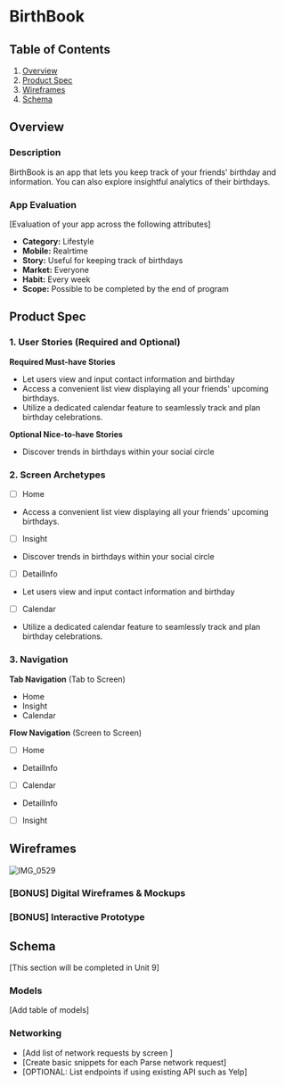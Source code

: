 # BirthBook

## Table of Contents

1. [Overview](#Overview)
2. [Product Spec](#Product-Spec)
3. [Wireframes](#Wireframes)
4. [Schema](#Schema)

## Overview

### Description

BirthBook is an app that lets you keep track of your friends' birthday and information. You can also explore insightful analytics of their birthdays.

### App Evaluation

[Evaluation of your app across the following attributes]
- **Category:** Lifestyle
- **Mobile:** Realrtime
- **Story:** Useful for keeping track of birthdays
- **Market:** Everyone
- **Habit:** Every week
- **Scope:** Possible to be completed by the end of program

## Product Spec

### 1. User Stories (Required and Optional)

**Required Must-have Stories**

* Let users view and input contact information and birthday
* Access a convenient list view displaying all your friends' upcoming birthdays.
* Utilize a dedicated calendar feature to seamlessly track and plan birthday celebrations.

**Optional Nice-to-have Stories**

* Discover trends in birthdays within your social circle

### 2. Screen Archetypes

- [ ] Home
* Access a convenient list view displaying all your friends' upcoming birthdays.
- [ ] Insight
* Discover trends in birthdays within your social circle
- [ ] DetailInfo
* Let users view and input contact information and birthday
- [ ] Calendar
* Utilize a dedicated calendar feature to seamlessly track and plan birthday celebrations.

### 3. Navigation

**Tab Navigation** (Tab to Screen)

* Home
* Insight
* Calendar

**Flow Navigation** (Screen to Screen)

- [ ] Home
* DetailInfo
- [ ] Calendar
* DetailInfo
- [ ] Insight

## Wireframes

![IMG_0529](https://github.com/hqdatt/BirthBook/assets/134716435/3bc64de7-a578-4016-9e97-9894cda79851)


### [BONUS] Digital Wireframes & Mockups

### [BONUS] Interactive Prototype

## Schema 

[This section will be completed in Unit 9]

### Models

[Add table of models]

### Networking

- [Add list of network requests by screen ]
- [Create basic snippets for each Parse network request]
- [OPTIONAL: List endpoints if using existing API such as Yelp]
